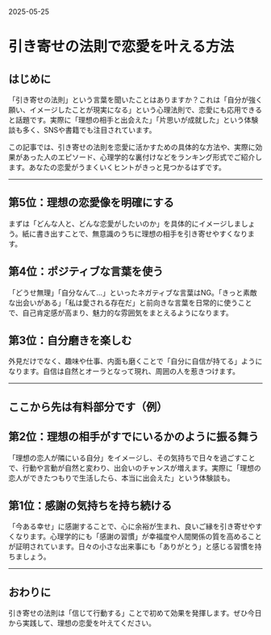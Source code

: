 2025-05-25

# 引き寄せの法則で恋愛を叶える方法

## はじめに

「引き寄せの法則」という言葉を聞いたことはありますか？これは「自分が強く願い、イメージしたことが現実になる」という心理法則で、恋愛にも応用できると話題です。実際に「理想の相手と出会えた」「片思いが成就した」という体験談も多く、SNSや書籍でも注目されています。

この記事では、引き寄せの法則を恋愛に活かすための具体的な方法や、実際に効果があった人のエピソード、心理学的な裏付けなどをランキング形式でご紹介します。あなたの恋愛がうまくいくヒントがきっと見つかるはずです。

---

## 第5位：理想の恋愛像を明確にする
まずは「どんな人と、どんな恋愛がしたいのか」を具体的にイメージしましょう。紙に書き出すことで、無意識のうちに理想の相手を引き寄せやすくなります。

## 第4位：ポジティブな言葉を使う
「どうせ無理」「自分なんて…」といったネガティブな言葉はNG。「きっと素敵な出会いがある」「私は愛される存在だ」と前向きな言葉を日常的に使うことで、自己肯定感が高まり、魅力的な雰囲気をまとえるようになります。

## 第3位：自分磨きを楽しむ
外見だけでなく、趣味や仕事、内面も磨くことで「自分に自信が持てる」ようになります。自信は自然とオーラとなって現れ、周囲の人を惹きつけます。

---

## ここから先は有料部分です（例）

## 第2位：理想の相手がすでにいるかのように振る舞う
「理想の恋人が隣にいる自分」をイメージし、その気持ちで日々を過ごすことで、行動や言動が自然と変わり、出会いのチャンスが増えます。実際に「理想の恋人ができたつもりで生活したら、本当に出会えた」という体験談も。

## 第1位：感謝の気持ちを持ち続ける
「今ある幸せ」に感謝することで、心に余裕が生まれ、良いご縁を引き寄せやすくなります。心理学的にも「感謝の習慣」が幸福度や人間関係の質を高めることが証明されています。日々の小さな出来事にも「ありがとう」と感じる習慣を持ちましょう。

---

## おわりに

引き寄せの法則は「信じて行動する」ことで初めて効果を発揮します。ぜひ今日から実践して、理想の恋愛を叶えてください。 
